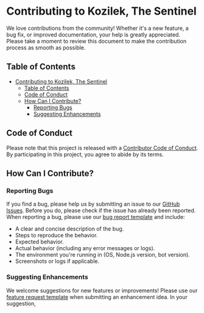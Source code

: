 # Contributing to Kozilek, The Sentinel

We love contributions from the community! Whether it's a new feature, a bug fix, or improved documentation, your help is greatly appreciated. Please take a moment to review this document to make the contribution process as smooth as possible.

## Table of Contents

- [Contributing to Kozilek, The Sentinel](#contributing-to-kozilek-the-sentinel)
  - [Table of Contents](#table-of-contents)
  - [Code of Conduct](#code-of-conduct)
  - [How Can I Contribute?](#how-can-i-contribute)
    - [Reporting Bugs](#reporting-bugs)
    - [Suggesting Enhancements](#suggesting-enhancements)

## Code of Conduct

Please note that this project is released with a [Contributor Code of Conduct](CODE_OF_CONDUCT.md). By participating in this project, you agree to abide by its terms.

## How Can I Contribute?

### Reporting Bugs

If you find a bug, please help us by submitting an issue to our [GitHub Issues](https://github.com/61ZM07H36R3ML1N/Kozilek-The-Sentinel/issues). Before you do, please check if the issue has already been reported. When reporting a bug, please use our [bug report template](.github/ISSUE_TEMPLATE/bug_report.md) and include:

- A clear and concise description of the bug.
- Steps to reproduce the behavior.
- Expected behavior.
- Actual behavior (including any error messages or logs).
- The environment you're running in (OS, Node.js version, bot version).
- Screenshots or logs if applicable.

### Suggesting Enhancements

We welcome suggestions for new features or improvements! Please use our [feature request template](.github/ISSUE_TEMPLATE/feature_request.md) when submitting an enhancement idea. In your suggestion,
